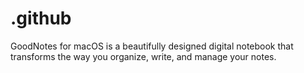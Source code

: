 # .github
GoodNotes for macOS is a beautifully designed digital notebook that transforms the way you organize, write, and manage your notes.
